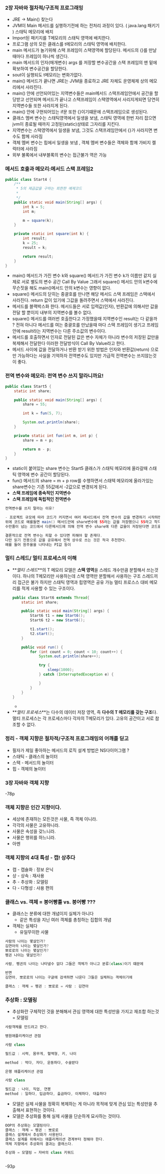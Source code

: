 ### 2장 자바와 절차적/구조적 프로그래밍

- JRE → Main() 찾는다
- JVM이 Main 메서드를 실행하기전에 하는 전처리 과정이 있다. ( java.lang 패키기 ) 스태틱 메모리에 배치
- Import된 패키지를 T메모리의 스태틱 영역에 배치한다.
- 프로그램 상의 모든 클래스를 t메모리의 스태틱 영역에 배치한다.
- main 메서드가 놀기위해 스택 프레임이 스택영역에 할당된다. 메서드의 {}를 만날때마다 프레임이 하나씩 생긴다.
- main 메서드의 인자(매개변수) args 를 저장할 변수공간을 스택 프레임의 맨 밑에 확보하여 변수공간을 할당한다.
- sout이 실행되도 t메모리는 변화가없다.
- main() 메서드가 끝나면 JRE는 JVM을 종료하고 JRE 자체도 운영체제 상의 메모리에서 사라진다.
- main() 안에 선언되어있는 지역변수들은 main메서드 스택프레임안에서 공간을 할당받고 선언되며 메서드가 끝나고 스택프레임이 스택영역에서 사리지게되면 당연히 지역변수들 또한 사라지게 된다.
- main() 안에 구현되어있는 if문 또한 {}이기떄문에 스택프레임으로 생성된다.
- 클래스 멤버 변수는 스태틱영역에서 일생을 보냄, 스태틱 영역에 한번 자리 잡으면 jvm이 종료될 때까지
  고정된(static)상태로 그자리를 지킨다.
- 지역변수는 스택영역에서 일생을 보냄, 그것도 스택프레임안에서 {}가 사라지면 변수도 함께 사라짐
- 객체 멤버 변수는 힙에서 일생을 보냄 , 객체 멤버 변수들은 객체와 함께 가비지 켈럭터에 사라짐
- 외부 불록에서 내부블록의 변수는 접근불가 역은 가능

### 메서드 호출과 메모리:메서드 스택 프레임2

```java
public class Start4 {
    /**
     * 5의 제곱값을 구하는 희한한 예제코드
     *
     */
    public static void main(String[] args) {
        int k = 5;
        int m;

        m = square(k);
    }

    private static int square(int k) {
        int result;
        k = 25;
        result = k;

        return result;
    }
}

```

- main() 메서드가 가진 변수 k와 square() 메서드가 가진 변수 k가 이름만 같지
  실제로 서로 별도의 변수 공간 Call By Value
  그래서 square() 메서드 안의 k변수에 무슨짓을 해도 main()메서드 안의 k변수는 영향이 없다.
- square() 메서드의 닫히는 중괄호를 만나면 해당 메서드 스택 프레임은 스택에서 사라진다. return 값이 있기에 그값을 돌려주면서 스택에서 사라진다.
- 메서드를 블랙박스화 한다. 메서드들은 서로 입력값(인자), 반환값에 의해서만
  값을 전달 할 뿐이지 내부의 지역변수를 볼수 없다.
- square() 메서드를 여러번 호출한다고 가정했을때 지역변수인 result는 다 같을까 ? 전혀 아니다 메서드를 여는 중괄호를 만났을때 마다 스택 프레임이 생기고
  프레임안에 result라는 지역변수는 다른 주소값의 변수이다.
- 메서드를 호출하면서 인자로 전달된 값은 변수 자체가 아니라 변수의 저장된 값만을 복제해서 전달한다 이러한 전달방식이 Call By Value라고 한다.
- 메서드 사이에 값을 전달하거나 반환 받기 위한 방법은 인자와 반환값(return) 으로만 가능하다는 사실을 기억하자 전역변수도 있지만 가급적 전역변수는 쓰지않는것이 좋다.

### 전역 변수와 메모리: 전역 변수 쓰지 말라니까요!

```java
public class Start5 {
    static int share;

    public static void main(String[] args) {
        share = 55;

        int k = fun(5, 7);

        System.out.println(share);
    }

    private static int fun(int m, int p) {
        share = m + p;

        return m - p;
    }
}
```

- static이 붙어있는 share 변수는 Start5 클래스가 스태틱 메모리에 올라갈때
  스태틱 영역에 변수 공간이 할당된다.
- fun() 메서드의 share = m + p row를 수행하면서 스태텍 메모리에 올라가있는 share변수는 기존 55값에서 -2값으로 변경되게 된다.
- **스택 프레임에 종속적인 지역변수**
- **스택 프레임에 독립적인 전역변수**

```java
전역변수를 쓰지 말라는 이유?

- 프로젝트 규모에 따라 코드가 커지면서 여러 메서드에서 전역 변수의 값을 변경하기 시작하면 T 메모로 추적하지 않는 이상 전역 변수에 저장돼 있는 값을 파악하기 쉽지 않기 때문이다.
위에 코드로 예를들면 main() 메서드안에 share변수에 55라는 값을 저장했으니 55라고 착각할수있다.
수만줄이 넘는 코드에서 다른메서드에 의해 전역 변수 share에 다른 값을이 저장된다면 코드를 추척해 들어가야한 그 값과 그 값이 변한 이유를 파악할 수 있기 때문이다.
```

```java
결론적으로 전역 변수는 피할 수 있다면 피해야 할 존재다.
다만 읽기 전용으로 값을 공유해서 전역 상수로 쓰는 것은 적극 추천한다.
예를 들어 원주율을 나타내는 PI값 등이
```

### 멀티 스레드/ 멀티 프로세스의 이해

- **_멀티 스레드_**의 T 메모리 모델은 **스택 영역**을 스레드 개수만큼 분할해서 쓰는것이다. 하나의 T메모리만 사용하는데 스택 영역만 분할해서 사용하는 구조
  스레드끼리 접근은 불가 하지만 스태틱 영역과 힙영역은 공유 가능
  멀티 프로스스 대비 메모리를 적게 사용할 수 있는 구조이다.
  ```java
  public class Start6 extends Thread{
      static int share;

      public static void main(String[] args) {
          Start6 t1 = new Start6();
          Start6 t2 = new Start6();

          t1.start();
          t2.start();
      }

      public void run() {
          for (int count = 0; count < 10; count++) {
              System.out.println(share++);

              try {
                  sleep(1000);
              } catch (InterruptedException e) {

              }
          }
      }
  }
  ```
  -
- **_멀티 프로세스_**는 다수의 데이터 저장 영역, 즉 **다수의 T 메모리를 갖는 구조**다.
  멀티 프로세스는 각 프로세스마다 각자의 T메모리가 있다. 고유의 공간이고 서로 참조할 수 없다.

### 정리 - 객체 지향은 절차적/구조적 프로그래밍의 어깨를 딛고

- 필자가 제일 좋아하는 메서드의 로직 설계 방법은 NS다이어그램 ?
- 스태틱 - 클래스의 놀이터
- 스택 - 메서드의 놀이터
- 힙 - 객체의 놀이터

### 3장 자바와 객체 지향

-78p

### 객체 지향은 인간 지향이다.

- 세상에 존재하는 모든것은 사물, 즉 객체 이니라.
- 각각의 사물은 고유하니라.
- 사물은 속성을 갖느니라.
- 사물은 행위를 하느니라.
- 아멘

### 객체 지향의 4대 특성 - 캡! 상추다

- 캡 - 캡슐화 : 정보 은닉
- 상 - 상속 : 재사용
- 추 - 추상화 : 모델링
- 다 - 다형성 : 사용 편의

### 클래스 vs. 객체 = 붕어빵틀 vs. 붕어빵 ???

- 클래스는 분류에 대한 개념이지 실체가 아니다
  - 같은 특성을 지닌 여러 객체를 총칭하는 집합의 개념
- 객체는 실체다
  - 유일무이한 사물

```java
사람의 나이는 몇살인가?
김연아의 나이는 몇살인가?
뽀로로의 나이는 몇살인가?
펭귄 나이는 몇살인가?

사람, 펭귄의 나이는 나타낼수 없다 그들은 객체가 아니고 분류(class)이기 떄문에

반면
김연아, 뽀로로의 나이는 구글에 검색하면 나온다 그들은 실체하는 객체이기에

클래스 : 객체 = 펭귄 : 뽀로로 = 사람 : 김연아
```

### 추상화 : 모델링

- 추상화란 구체적인 것을 분해해서 관심 영역에 대한 특성만을 가지고 재조합 하는것 = 모델링

```java
사람객체를 만드려고 한다.

병원애플리케이션 관점

사람 class

필드값 : 시력, 몸무게, 혈액형, 키, 나이

method : 먹다, 자다, 운동하다, 수술받다

은행 애플리케이션 관점

사람 class

필드값 : 나이, 직업, 연봉
method : 일하다, 입금하다, 출금하다, 이체하다, 대출하다
```

- 모델은 실제 사물을 정확히 복제하는 게 아니라 목적에 맞게 관심 있는 특성만을 추출해서 표현하는 것이다.
- 모델은 추상화를 통해 실제 사물을 단순하게 묘사하는 것이다.

```java
OOP의 추상화는 모델링이다.
클래스 : 객체 = 펭귄 : 뽀로로
클래스 설계에서 추상화가 사용된다.
클래스 설계를 위해서는 애플리케이션 경계부터 정해야 한다.
객체 지향에서 추상화의 결과는 클래스다.

추상화 = 모델링 = 자바의 class 키워드
```

```java

```

-93p
